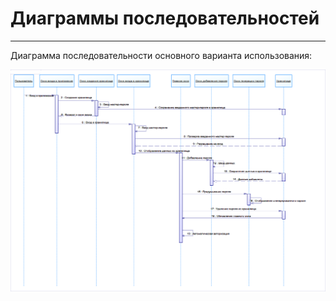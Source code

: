# Диаграммы последовательностей
---
Диаграмма последовательности основного варианта использования:

![Диаграмма последовательности основного варианта использования](../Sequence/sequence.png)
